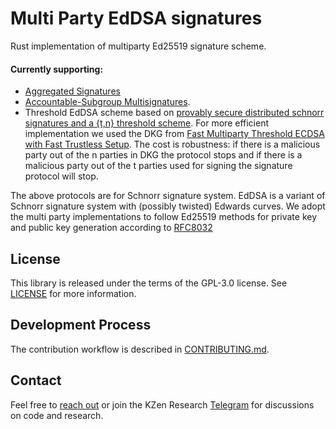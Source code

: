 
# Multi Party EdDSA signatures
Rust implementation of multiparty Ed25519 signature scheme.

#### Currently supporting:
* [Aggregated Signatures](https://github.com/KZen-networks/multi-party-ed25519/wiki/Aggregated-Ed25519-Signatures)
* [Accountable-Subgroup Multisignatures](https://github.com/KZen-networks/multi-party-schnorr/blob/master/papers/accountable_subgroups_multisignatures.pdf).
* Threshold EdDSA scheme based on [provably secure distributed schnorr signatures and a {t,n} threshold scheme](https://github.com/KZen-networks/multi-party-schnorr/blob/master/papers/provably_secure_distributed_schnorr_signatures_and_a_threshold_scheme.pdf). For more efficient implementation we used the DKG from [Fast Multiparty Threshold ECDSA with Fast Trustless Setup](https://eprint.iacr.org/2019/114.pdf). The cost is robustness: if there is a malicious party out of the n parties in DKG the protocol stops and if there is a malicious party out of the t parties used for signing the signature protocol will stop.

The above protocols are for Schnorr signature system. EdDSA is a variant of Schnorr signature system with (possibly twisted) Edwards curves. We adopt the multi party implementations to follow Ed25519 methods for private key and public key generation according to [RFC8032](https://tools.ietf.org/html/rfc8032#section-5.1) 

License
-------
This library is released under the terms of the GPL-3.0 license. See [LICENSE](LICENSE) for more information.

Development Process
-------------------
The contribution workflow is described in [CONTRIBUTING.md](CONTRIBUTING.md).

Contact
-------------------
Feel free to [reach out](mailto:github@kzencorp.com) or join the KZen Research [Telegram](https://t.me/joinchat/ET1mddGXRoyCxZ-7) for discussions on code and research.
